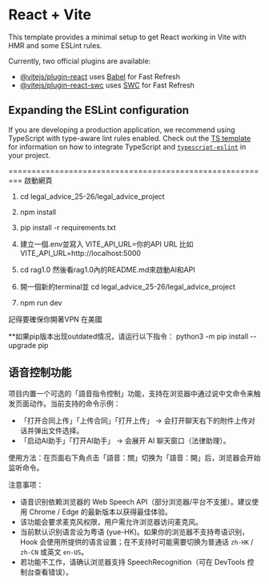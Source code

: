 # React + Vite

This template provides a minimal setup to get React working in Vite with HMR and some ESLint rules.

Currently, two official plugins are available:

- [@vitejs/plugin-react](https://github.com/vitejs/vite-plugin-react/blob/main/packages/plugin-react) uses [Babel](https://babeljs.io/) for Fast Refresh
- [@vitejs/plugin-react-swc](https://github.com/vitejs/vite-plugin-react/blob/main/packages/plugin-react-swc) uses [SWC](https://swc.rs/) for Fast Refresh

## Expanding the ESLint configuration

If you are developing a production application, we recommend using TypeScript with type-aware lint rules enabled. Check out the [TS template](https://github.com/vitejs/vite/tree/main/packages/create-vite/template-react-ts) for information on how to integrate TypeScript and [`typescript-eslint`](https://typescript-eslint.io) in your project.


=========================================================
啟動網頁
1. cd legal_advice_25-26/legal_advice_project 

2. npm install 

3. pip install -r requirements.txt

4. 建立一個.env並寫入 VITE_API_URL=你的API URL 比如 VITE_API_URL=http://localhost:5000

5. cd rag1.0  然後看rag1.0內的README.md來啟動AI和API

6. 開一個新的terminal並 cd legal_advice_25-26/legal_advice_project 

7. npm run dev

記得要確保你開著VPN 在美國

**如果pip版本出现outdated情况，请运行以下指令：
python3 -m pip install --upgrade pip

语音控制功能
---------------

项目内置一个可选的「語音指令控制」功能，支持在浏览器中通过说中文命令来触发页面动作。当前支持的命令示例：

- 「打开合同上传」「上传合同」「打开上传」 → 会打开聊天右下的附件上传对话并弹出文件选择。
- 「启动AI助手」「打开AI助手」 → 会展开 AI 聊天窗口（法律助理）。

使用方法：在页面右下角点击「語音：關」切换为「語音：開」后，浏览器会开始监听命令。

注意事项：
- 语音识别依赖浏览器的 Web Speech API（部分浏览器/平台不支援）。建议使用 Chrome / Edge 的最新版本以获得最佳体验。
- 该功能会要求麦克风权限，用户需允许浏览器访问麦克风。
- 当前默认识别语言设为粤语 (yue-HK)。如果你的浏览器不支持粤语识别，Hook 会使用所提供的语言设置；在不支持时可能需要切换为普通话 `zh-HK` / `zh-CN` 或英文 `en-US`。
- 若功能不工作，请确认浏览器支持 SpeechRecognition（可在 DevTools 控制台查看错误）。